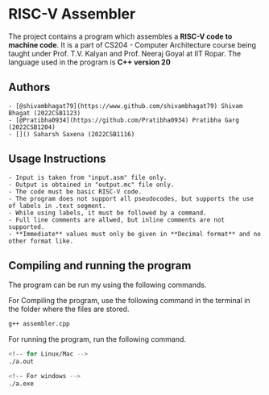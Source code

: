 # RISC-V Assembler

The project contains a program which assembles a **RISC-V code to machine code**. It is a part of CS204 - Computer Architecture course being taught under Prof. T.V. Kalyan and Prof. Neeraj Goyal at IIT Ropar. The language used in the program is **C++ version 20**

## Authors

    - [@shivambhagat79](https://www.github.com/shivambhagat79) Shivam Bhagat (2022CSB1123)
    - [@Pratibha0934](https://github.com/Pratibha0934) Pratibha Garg (2022CSB1204)
    - []() Saharsh Saxena (2022CSB1116)

## Usage Instructions

    - Input is taken from "input.asm" file only.
    - Output is obtained in "output.mc" file only.
    - The code must be basic RISC-V code.
    - The program does not support all pseudocodes, but supports the use of labels in .text segment.
    - While using labels, it must be followed by a command.
    - Full line comments are allwed, but inline comments are not supported.
    - **Immediate** values must only be given in **Decimal format** and no other format like.

## Compiling and running the program

The program can be run my using the following commands.

For Compiling the program, use the following command in the terminal in the folder where the files are stored.

```bash
g++ assembler.cpp
```

For running the program, run the following command.

```bash
<!-- for Linux/Mac -->
./a.out

<!-- For windows -->
./a.exe
```
